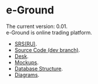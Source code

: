 # e-Ground
The current version: 0.01. </br>
e-Ground is online trading platform. </br>
- [SRS(RU)](https://github.com/steppbol/Internet-Site-2019/blob/master/Documentation/SRS(RU).md).
- [Source Code (dev branch)](https://github.com/steppbol/e-Ground/tree/dev).
- [Desk](https://trello.com/b/WMbNUcEG/e-ground).
- [Mockups](https://github.com/steppbol/e-Ground/tree/master/Documentation/Mockups/Readme.md).
- [Database Structure](https://github.com/steppbol/e-Ground/blob/master/Documentation/Database%20Structure/Readme.md).
- [Diagrams](https://github.com/steppbol/e-Ground/blob/master/Documentation/Diagrams/Readme.md).
